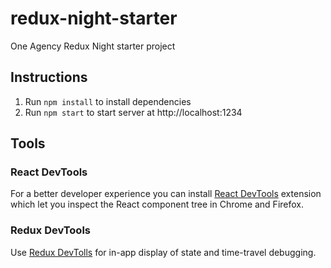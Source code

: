 # redux-night-starter
One Agency Redux Night starter project

## Instructions
1. Run `npm install` to install dependencies
2. Run `npm start` to start server at http://localhost:1234

## Tools

### React DevTools
For a better developer experience you can install [React DevTools](https://github.com/facebook/react-devtools) extension which let you inspect the React component tree in Chrome and Firefox. 

### Redux DevTools
Use [Redux DevTolls](https://github.com/reduxjs/redux-devtools) for in-app display of state and time-travel debugging.
